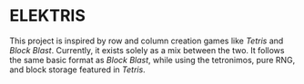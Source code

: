 # ELEKTRIS

This project is inspired by row and column creation games like *Tetris* and *Block Blast*. Currently, it exists solely as a mix between the two. It follows the same basic format as *Block Blast*, while using the tetronimos, pure RNG, and block storage featured in *Tetris*.
